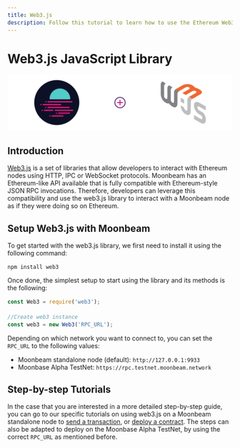 ```yaml
---
title: Web3.js
description: Follow this tutorial to learn how to use the Ethereum Web3 JavaScript Library to deploy Solidity smart contracts to Moonbeam.
---
```

# Web3.js JavaScript Library

![Intro diagram](/images/integrations/integrations-web3js-banner.png)

## Introduction

[Web3.js](https://web3js.readthedocs.io/en/v1.3.0/) is a set of libraries that allow developers to interact with Ethereum nodes using HTTP, IPC or WebSocket protocols. Moonbeam has an Ethereum-like API available that is fully compatible with Ethereum-style JSON RPC invocations. Therefore, developers can leverage this compatibility and use the web3.js library to interact with a Moonbeam node as if they were doing so on Ethereum.

## Setup Web3.js with Moonbeam

To get started with the web3.js library, we first need to install it using the following command:

```
npm install web3
```

Once done, the simplest setup to start using the library and its methods is the following:

```js
const Web3 = require('web3');

//Create web3 instance
const web3 = new Web3('RPC_URL');
```

Depending on which network you want to connect to, you can set the `RPC_URL` to the following values:

 - Moonbeam standalone node (default): `http://127.0.0.1:9933`
 - Moonbase Alpha TestNet: `https://rpc.testnet.moonbeam.network`

## Step-by-step Tutorials
In the case that you are interested in a more detailed step-by-step guide, you can go to our specific tutorials on using web3.js on a Moonbeam standalone node to [send a transaction](/getting-started/local-node/web3-js/web3-transaction/), or [deploy a contract](/getting-started/local-node/web3-js/web3-contract/). The steps can also be adapted to deploy on the Moonbase Alpha TestNet, by using the correct `RPC_URL` as mentioned before.

